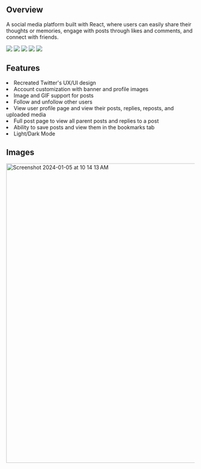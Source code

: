 ## Overview

A social media platform built with React, where users can easily share their thoughts or memories, engage with posts through likes and comments, and connect with friends.

<div>
<img src="https://img.shields.io/badge/Redux-764abc?style=for-the-badge&logo=redux"> </img>
<img src="https://img.shields.io/badge/Material%20UI-white?style=for-the-badge&logo=mui"> </img>
<img src="https://img.shields.io/badge/Tailwind-grey?style=for-the-badge&logo=tailwindcss"></img>
<img src="https://img.shields.io/badge/Prisma-purple?style=for-the-badge&logo=prisma"></img>
<img src="https://img.shields.io/badge/Postgresql-blue?style=for-the-badge&logo=postgresql&logoColor=white"> </img>
</div>

## Features

<li>Recreated Twitter's UX/UI design</li>
<li>Account customization with banner and profile images</li>
<li>Image and GIF support for posts</li>
<li>Follow and unfollow other users</li>
<li>View user profile page and view their posts, replies, reposts, and uploaded media</li>
<li>Full post page to view all parent posts and replies to a post</li>
<li>Ability to save posts and view them in the bookmarks tab</li>
<li>Light/Dark Mode</li>

## Images
<img width="800" alt="Screenshot 2024-01-05 at 10 14 13 AM" src="https://github.com/ZacharySal/pern-friendly/assets/60337802/c2311737-1c31-4435-805b-5e068464bac0">
